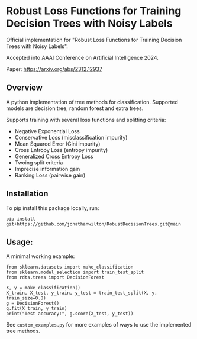 # Robust Loss Functions for Training Decision Trees with Noisy Labels

Official implementation for "Robust Loss Functions for Training Decision Trees with Noisy Labels". 

Accepted into AAAI Conference on Artificial Intelligence 2024.

Paper: https://arxiv.org/abs/2312.12937

## Overview

A python implementation of tree methods for classification.
Supported models are decision tree, random forest and extra trees.




Supports training with several loss functions and splitting criteria:
- Negative Exponential Loss
- Conservative Loss (misclassification impurity)
- Mean Squared Error (Gini impurity)
- Cross Entropy Loss (entropy impurity)
- Generalized Cross Entropy Loss
- Twoing split criteria
- Imprecise information gain
- Ranking Loss (pairwise gain)


## Installation
To pip install this package locally, run:
```
pip install git+https://github.com/jonathanwilton/RobustDecisionTrees.git@main
```



## Usage:
A minimal working example:
```
from sklearn.datasets import make_classification
from sklearn.model_selection import train_test_split
from rdts.trees import DecisionForest

X, y = make_classification()
X_train, X_test, y_train, y_test = train_test_split(X, y, train_size=0.8)
g = DecisionForest()
g.fit(X_train, y_train)
print("Test accuracy:", g.score(X_test, y_test))
```

See ``custom_examples.py`` for more examples of ways to use the implemented tree methods.

